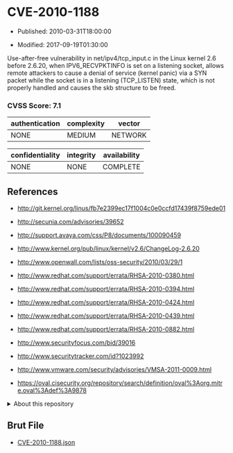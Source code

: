 # CVE-2010-1188

- Published: 2010-03-31T18:00:00

- Modified: 2017-09-19T01:30:00

Use-after-free vulnerability in net/ipv4/tcp_input.c in the Linux kernel 2.6 before 2.6.20, when IPV6_RECVPKTINFO is set on a listening socket, allows remote attackers to cause a denial of service (kernel panic) via a SYN packet while the socket is in a listening (TCP_LISTEN) state, which is not properly handled and causes the skb structure to be freed.

### CVSS Score: **7.1**

| authentication | complexity | vector |
| --- | --- | --- |
| NONE | MEDIUM | NETWORK |

| confidentiality | integrity | availability |
| --- | --- | --- |
| NONE | NONE | COMPLETE |

## References

* http://git.kernel.org/linus/fb7e2399ec17f1004c0e0ccfd17439f8759ede01

* http://secunia.com/advisories/39652

* http://support.avaya.com/css/P8/documents/100090459

* http://www.kernel.org/pub/linux/kernel/v2.6/ChangeLog-2.6.20

* http://www.openwall.com/lists/oss-security/2010/03/29/1

* http://www.redhat.com/support/errata/RHSA-2010-0380.html

* http://www.redhat.com/support/errata/RHSA-2010-0394.html

* http://www.redhat.com/support/errata/RHSA-2010-0424.html

* http://www.redhat.com/support/errata/RHSA-2010-0439.html

* http://www.redhat.com/support/errata/RHSA-2010-0882.html

* http://www.securityfocus.com/bid/39016

* http://www.securitytracker.com/id?1023992

* http://www.vmware.com/security/advisories/VMSA-2011-0009.html

* https://oval.cisecurity.org/repository/search/definition/oval%3Aorg.mitre.oval%3Adef%3A9878

<details>
<summary>About this repository</summary> 

  This repository is part of the project [Live Hack CVE](https://github.com/Live-Hack-CVE). Main website can be found [www.live-hack.org](https://www.live-hack.org) 
  
  Made by [Sn0wAlice](https://github.com/Sn0wAlice) for the people that care about security and need to have a feed of the latest CVEs. Hope you enjoy it, don't forget to star the repo and follow me on [Twitter](https://twitter.com/Sn0wAlice) and [Github](https://github.com/Sn0wAlice). And that is my [personnal website](https://www.alice-snow.me/)

  - [Home Page](https://github.com/Live-Hack-CVE)
  - [Framework](https://github.com/Live-Hack-CVE/cve-framework)
  - [CVE database](https://github.com/Live-Hack-CVE/full_database)
  - [Changelog](https://github.com/Live-Hack-CVE/Changelog)
</details>

## Brut File

* [CVE-2010-1188.json](https://raw.githubusercontent.com/Live-Hack-CVE/full_database/main/cves/2010/CVE-2010-1188.json)

